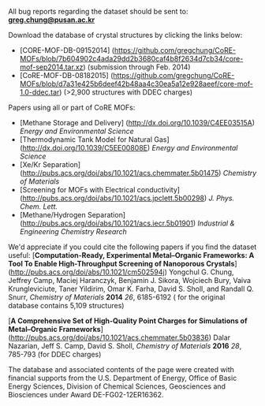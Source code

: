 All bug reports regarding the dataset should be sent to: **greg.chung@pusan.ac.kr**

Download the database of crystal structures by clicking the links below:

* [CORE-MOF-DB-09152014] (https://github.com/gregchung/CoRE-MOFs/blob/7b604902c4ada29dd2b3680caf4b8f2634d7cb34/core-mof-sep2014.tar.xz) (submission through Feb. 2014)
* [CoRE-MOF-DB-08182015] (https://github.com/gregchung/CoRE-MOFs/blob/d7a31e425b6deef42b48aa4c30ea5a12e928aeef/core-mof-1.0-ddec.tar) (>2,900 structures with DDEC charges)

Papers using all or part of CoRE MOFs:
* [Methane Storage and Delivery] (http://dx.doi.org/10.1039/C4EE03515A) _Energy and Environmental Science_
* [Thermodynamic Tank Model for Natural Gas] (http://dx.doi.org/10.1039/C5EE00808E) _Energy and Environmental Science_
* [Xe/Kr Separation] (http://pubs.acs.org/doi/abs/10.1021/acs.chemmater.5b01475) _Chemistry of Materials_
* [Screening for MOFs with Electrical conductivity] (http://pubs.acs.org/doi/abs/10.1021/acs.jpclett.5b00298) _J. Phys. Chem. Lett._
* [Methane/Hydrogen Separation] (http://pubs.acs.org/doi/abs/10.1021/acs.iecr.5b01901) _Industrial & Engineering Chemistry Research_

We'd appreciate if you could cite the following papers if you find the dataset useful:
[**Computation-Ready, Experimental Metal–Organic Frameworks: A Tool To Enable High-Throughput Screening of Nanoporous Crystals**] (http://pubs.acs.org/doi/abs/10.1021/cm502594j) Yongchul G. Chung, Jeffrey Camp, Maciej Haranczyk, Benjamin J. Sikora, Wojciech Bury, Vaiva Krungleviciute, Taner Yildirim, Omar K. Farha, David S. Sholl, and Randall Q. Snurr, _Chemistry of Materials_ **2014** _26_, 6185-6192 ( for the original database contains 5,109 structures)

[**A Comprehensive Set of High-Quality Point Charges for Simulations of Metal–Organic Frameworks**] (http://pubs.acs.org/doi/abs/10.1021/acs.chemmater.5b03836) Dalar Nazarian, Jeff S. Camp, David S. Sholl, _Chemistry of Materials_ **2016** _28_, 785-793 (for DDEC charges)

The database and associated contents of the page were created with financial supports from the U.S. Department of Energy, Office of Basic Energy Sciences, Division of Chemical Sciences, Geosciences and Biosciences under Award DE-FG02-12ER16362.
